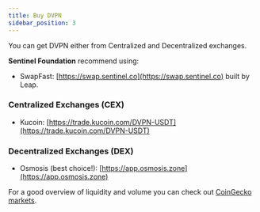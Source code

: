 ```yaml
---
title: Buy DVPN
sidebar_position: 3
---
```


You can get DVPN either from Centralized and Decentralized exchanges.

**Sentinel Foundation** recommend using:
- SwapFast: [https://swap.sentinel.co](https://swap.sentinel.co) built by Leap.

### Centralized Exchanges (CEX)

- Kucoin: [https://trade.kucoin.com/DVPN-USDT](https://trade.kucoin.com/DVPN-USDT)

### Decentralized Exchanges (DEX)

- Osmosis (best choice!): [https://app.osmosis.zone](https://app.osmosis.zone)

For a good overview of liquidity and volume you can check out [CoinGecko markets](https://www.coingecko.com/en/coins/sentinel#markets).